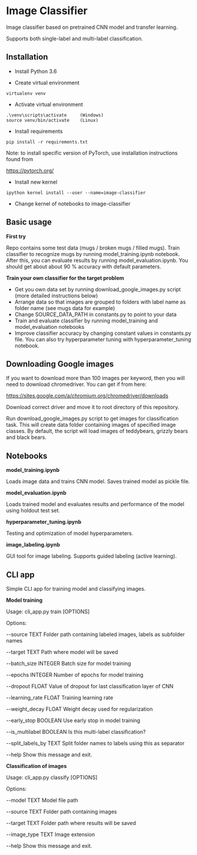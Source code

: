 # Image Classifier

Image classifier based on pretrained CNN model and transfer learning.

Supports both single-label and multi-label classification.

## Installation

- Install Python 3.6

- Create virtual environment

```
virtualenv venv
```

- Activate virtual environment

```
.\venv\scripts\activate     (Windows)
source venv/bin/activate    (Linux)
```

- Install requirements

```
pip install -r requirements.txt
```

Note: to install specific version of PyTorch, use installation instructions found from 

https://pytorch.org/

- Install new kernel

```
ipython kernel install --user --name=image-classifier
```

- Change kernel of notebooks to image-classifier

## Basic usage

**First try**

Repo contains some test data (mugs / broken mugs / filled mugs). Train classifier to recognize 
mugs by running model_training.ipynb notebook. After this, you can evaluate results by 
running model_evaluation.ipynb. You should get about about 90 % accuracy with default parameters.

**Train your own classifier for the target problem**

- Get you own data set by running download_google_images.py script (more detailed instructions below)
- Arrange data so that images are grouped to folders with label name as folder name (see mugs data for example)
- Change SOURCE_DATA_PATH in constants.py to point to your data
- Train and evaluate classifier by running model_training and model_evaluation notebooks
- Improve classifier accuracy by changing constant values in constants.py file. You can also try 
hyperparameter tuning with hyperparameter_tuning notebook.


## Downloading Google images

If you want to download more than 100 images per keyword, then 
you will need to download chromedriver. You can get if from here:

https://sites.google.com/a/chromium.org/chromedriver/downloads

Download correct driver and move it to root directory of this repository.

Run download_google_images.py script to get images for classification task. This
will create data folder containing images of specified image classes. By default, the
script will load images of teddybears, grizzly bears and black bears.


## Notebooks

**model_training.ipynb**

Loads image data and trains CNN model. Saves trained model as pickle file.

**model_evaluation.ipynb**

Loads trained model and evaluates results and performance of the model using holdout test set.

**hyperparameter_tuning.ipynb**

Testing and optimization of model hyperparameters.

**image_labeling.ipynb**

GUI tool for image labeling. Supports guided labeling (active learning).


## CLI app

Simple CLI app for training model and classifying images.

**Model training**

Usage: cli_app.py train [OPTIONS]

Options:

--source TEXT            Folder path containing labeled images, labels as subfolder names

--target TEXT            Path where model will be saved

--batch_size INTEGER     Batch size for model training

--epochs INTEGER         Number of epochs for model training

--dropout FLOAT          Value of dropout for last classification layer of CNN

--learning_rate FLOAT    Training learning rate

--weight_decay FLOAT     Weight decay used for regularization

--early_stop BOOLEAN     Use early stop in model training

--is_multilabel BOOLEAN  Is this multi-label classification?

--split_labels_by TEXT   Split folder names to labels using this as separator

--help                   Show this message and exit.

**Classification of images**

Usage: cli_app.py classify [OPTIONS]

Options:

--model TEXT            Model file path

--source TEXT           Folder path containing images

--target TEXT           Folder path where results will be saved

--image_type TEXT       Image extension

--help                  Show this message and exit.


